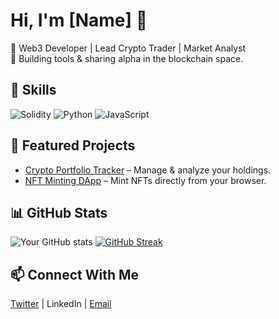 # Hi, I'm [Name] 👋

🚀 Web3 Developer | Lead Crypto Trader | Market Analyst  
📍 Building tools & sharing alpha in the blockchain space.  

## 🔧 Skills
![Solidity](https://img.shields.io/badge/Solidity-363636?style=for-the-badge&logo=solidity)
![Python](https://img.shields.io/badge/Python-3776AB?style=for-the-badge&logo=python)
![JavaScript](https://img.shields.io/badge/JavaScript-F7DF1E?style=for-the-badge&logo=javascript)

## 📌 Featured Projects
- [Crypto Portfolio Tracker](https://github.com/YourName/PortfolioTracker) – Manage & analyze your holdings.
- [NFT Minting DApp](https://github.com/YourName/NFTMint) – Mint NFTs directly from your browser.

## 📊 GitHub Stats
![Your GitHub stats](https://github-readme-stats.vercel.app/api?username=sanyashii&show_icons=true)
[![GitHub Streak](https://streak-stats.demolab.com?user=sanyashii)](https://git.io/streak-stats)

## 📫 Connect With Me
[Twitter](https://twitter.com/sanyashi_btc) | LinkedIn | [Email](degr8harsh@gmail.com)


<!--
**sanyashii/sanyashii** is a ✨ _special_ ✨ repository because its `README.md` (this file) appears on your GitHub profile.

Here are some ideas to get you started:

- 🔭 I’m currently working on ...
- 🌱 I’m currently learning ...
- 👯 I’m looking to collaborate on ...
- 🤔 I’m looking for help with ...
- 💬 Ask me about ...
- 📫 How to reach me: ...
- 😄 Pronouns: ...
- ⚡ Fun fact: ...
-->
